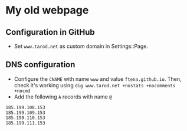 # My old webpage

## Configuration in GitHub

- Set `www.tarod.net` as custom domain in Settings::Page.

## DNS configuration

- Configure the `CNAME` with name `www` and value `ftena.github.io`. Then, check it's working using `dig www.tarod.net +nostats +nocomments +nocmd`
- Add the following `A` records with name `@` 

````    
185.199.108.153
185.199.109.153
185.199.110.153
185.199.111.153
````
